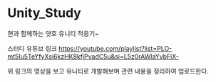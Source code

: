 # Unity_Study
현과 함께하는 얏호 유니티 적응기~


스터디 유튜브 링크
https://youtube.com/playlist?list=PLO-mt5Iu5TeYfyXsi6kzHK8kfjPvadC5u&si=L5z0rAWlaYvbFiX-

위 링크의 영상을 보고 유니티로 개발해보며 관련 내용을 정리하여 업로드한다.
